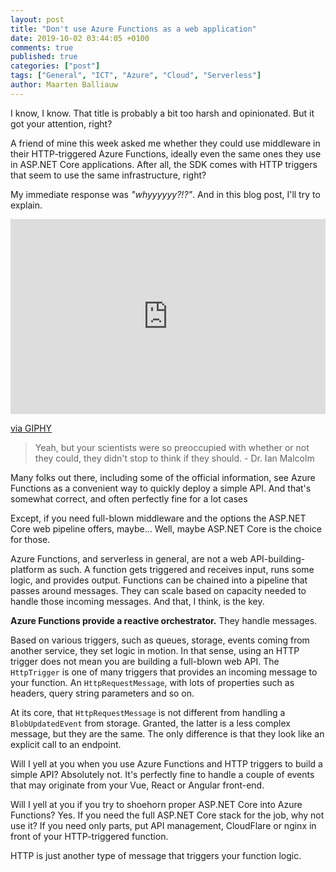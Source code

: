 ```yaml
---
layout: post
title: "Don't use Azure Functions as a web application"
date: 2019-10-02 03:44:05 +0100
comments: true
published: true
categories: ["post"]
tags: ["General", "ICT", "Azure", "Cloud", "Serverless"]
author: Maarten Balliauw
---
```


I know, I know. That title is probably a bit too harsh and opinionated. But it got your attention, right?

A friend of mine this week asked me whether they could use middleware in their HTTP-triggered Azure Functions, ideally even the same ones they use in ASP.NET Core applications. After all, the SDK comes with HTTP triggers that seem to use the same infrastructure, right?

My immediate response was *"whyyyyyy?!?"*. And in this blog post, I'll try to explain.

<div style="width:100%;height:0;padding-bottom:62%;position:relative;"><iframe src="https://giphy.com/embed/mCClSS6xbi8us" width="100%" height="100%" style="position:absolute" frameBorder="0" class="giphy-embed" allowFullScreen></iframe></div><p><a href="https://giphy.com/gifs/jeff-goldblum-jurassic-park-jurassicparkedit-mCClSS6xbi8us">via GIPHY</a></p>

> Yeah, but your scientists were so preoccupied with whether or not they could, they didn't stop to think if they should. - Dr. Ian Malcolm

Many folks out there, including some of the official information, see Azure Functions as a convenient way to quickly deploy a simple API. And that's somewhat correct, and often perfectly fine for a lot cases

Except, if you need full-blown middleware and the options the ASP.NET Core web pipeline offers, maybe... Well, maybe ASP.NET Core is the choice for those.

Azure Functions, and serverless in general, are not a web API-building-platform as such. A function gets triggered and receives input, runs some logic, and provides output. Functions can be chained into a pipeline that passes around messages. They can scale based on capacity needed to handle those incoming messages. And that, I think, is the key.

**Azure Functions provide a reactive orchestrator.** They handle messages.

Based on various triggers, such as queues, storage, events coming from another service, they set logic in motion. In that sense, using an HTTP trigger does not mean you are building a full-blown web API. The `HttpTrigger` is one of many triggers that provides an incoming message to your function. An `HttpRequestMessage`, with lots of properties such as headers, query string parameters and so on.

At its core, that `HttpRequestMessage` is not different from handling a `BlobUpdatedEvent` from storage. Granted, the latter is a less complex message, but they are the same. The only difference is that they look like an explicit call to an endpoint.

Will I yell at you when you use Azure Functions and HTTP triggers to build a simple API? Absolutely not. It's perfectly fine to handle a couple of events that may originate from your Vue, React or Angular front-end.

Will I yell at you if you try to shoehorn proper ASP.NET Core into Azure Functions? Yes. If you need the full ASP.NET Core stack for the job, why not use it? If you need only parts, put API management, CloudFlare or nginx in front of your HTTP-triggered function.

HTTP is just another type of message that triggers your function logic.